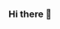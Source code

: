 ### Hi there 👋

<!--
**chamnar/chamnar** is a ✨ _special_ ✨ repository because its `README.md` (this file) appears on your GitHub profile.

Here are some ideas to get you started:

- 🔭 I’m currently working on web development
- 🌱 I’m currently learning full stack java
- 👯 I’m looking to collaborate new projects
- 🤔 I’m looking for help with 
- 💬 Ask me about 
- 📫 How to reach me:akashchamnar222@gmail.com,[Hey WhatsApp](https://wa,me/8975514611)
- 😄 Pronouns: AK
- ⚡ Fun fact: i am a learner
-->
